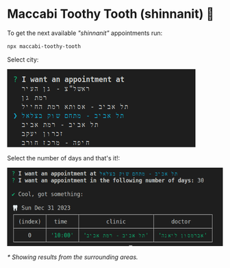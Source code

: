 # Maccabi Toothy Tooth (shinnanit) 🦷
To get the next available _"shinnanit"_ appointments run:
```sh
npx maccabi-toothy-tooth
``` 


Select city:

![cli example](./cli1.png)

Select the number of days and that's it!:

![cli example](./cli2.png)

_* Showing results from the surrounding areas._
